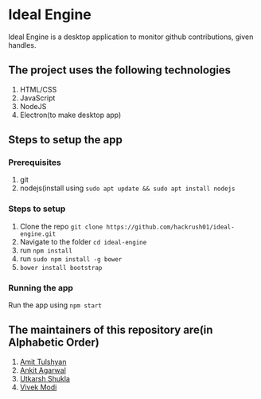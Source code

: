 # Ideal Engine
Ideal Engine is a desktop application to monitor github contributions, given handles.

## The project uses the following technologies

1. HTML/CSS
2. JavaScript
3. NodeJS
4. Electron(to make desktop app)

## Steps to setup the app

### Prerequisites
1. git
2. nodejs(install using `sudo apt update && sudo apt install nodejs`

### Steps to setup
1. Clone the repo `git clone https://github.com/hackrush01/ideal-engine.git`
2. Navigate to the folder `cd ideal-engine`
3. run `npm install`
4. run `sudo npm install -g bower`
5. `bower install bootstrap`

### Running the app
Run the app using `npm start`

## The maintainers of this repository are(in Alphabetic Order)

1. [Amit Tulshyan](https://github.com/hackrush01)
2. [Ankit Agarwal](https://github.com/)
3. [Utkarsh Shukla](https://github.com/)
4. [Vivek Modi](https://github.com/modihere)


